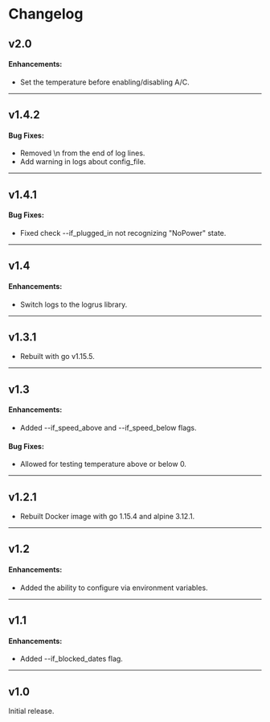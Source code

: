 # Changelog

## v2.0

#### Enhancements:

* Set the temperature before enabling/disabling A/C.

---

## v1.4.2

#### Bug Fixes:

* Removed \n from the end of log lines.
* Add warning in logs about config_file.

---

## v1.4.1

#### Bug Fixes:

* Fixed check --if_plugged_in not recognizing "NoPower" state.

---

## v1.4

#### Enhancements:

* Switch logs to the logrus library.

---

## v1.3.1

* Rebuilt with go v1.15.5.

---

## v1.3

#### Enhancements:

* Added --if_speed_above and --if_speed_below flags.

#### Bug Fixes:

* Allowed for testing temperature above or below 0.

---

## v1.2.1

* Rebuilt Docker image with go 1.15.4 and alpine 3.12.1.

---

## v1.2

#### Enhancements:

* Added the ability to configure via environment variables.

---

## v1.1

#### Enhancements:

* Added --if_blocked_dates flag.

---

## v1.0

Initial release.
